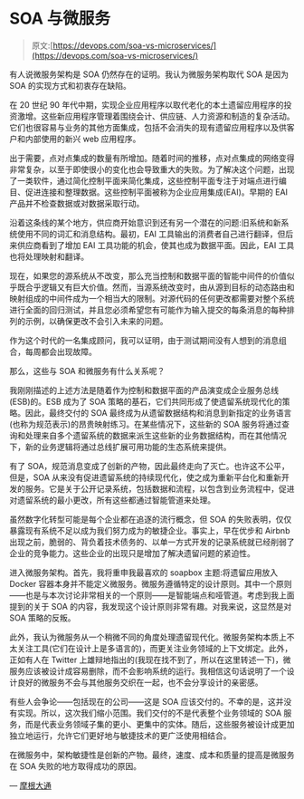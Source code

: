 # SOA 与微服务

> 原文:[https://devops.com/soa-vs-microservices/](https://devops.com/soa-vs-microservices/)

有人说微服务架构是 SOA 仍然存在的证明。我认为微服务架构取代 SOA 是因为 SOA 的实现方式和初衷存在缺陷。

在 20 世纪 90 年代中期，实现企业应用程序以取代老化的本土遗留应用程序的投资激增。这些新应用程序管理着围绕会计、供应链、人力资源和制造的复杂活动。它们也很容易与业务的其他方面集成，包括不会消失的现有遗留应用程序以及供客户和内部使用的新兴 web 应用程序。

出于需要，点对点集成的数量有所增加。随着时间的推移，点对点集成的网络变得非常复杂，以至于即使很小的变化也会导致重大的失败。为了解决这个问题，出现了一类软件，通过简化控制平面来简化集成，这些控制平面专注于对端点进行编目、促进连接和整理数据。这些控制平面被称为企业应用集成(EAI)。早期的 EAI 产品并不检查数据或对数据采取行动。

沿着这条线的某个地方，供应商开始意识到还有另一个潜在的问题:旧系统和新系统使用不同的词汇和消息结构。最初，EAI 工具输出的消费者自己进行翻译，但后来供应商看到了增加 EAI 工具功能的机会，使其也成为数据平面。因此，EAI 工具也将处理映射和翻译。

现在，如果您的源系统从不改变，那么充当控制和数据平面的智能中间件的价值似乎既合乎逻辑又有巨大价值。然而，当源系统改变时，由从源到目标的动态路由和映射组成的中间件成为一个相当大的限制。对源代码的任何更改都需要对整个系统进行全面的回归测试，并且您必须希望您有可能作为输入提交的每条消息的每种排列的示例，以确保更改不会引入未来的问题。

作为这个时代的一名集成顾问，我可以证明，由于测试期间没有人想到的消息组合，每周都会出现故障。

那么，这些与 SOA 和微服务有什么关系呢？

我刚刚描述的上述方法是随着作为控制和数据平面的产品演变成企业服务总线(ESB)的。ESB 成为了 SOA 策略的基石，它们共同形成了使遗留系统现代化的策略。因此，最终交付的 SOA 最终成为从遗留数据结构和消息到新指定的业务语言(也称为规范表示)的昂贵映射练习。在某些情况下，这些新的 SOA 服务将通过查询和处理来自多个遗留系统的数据来派生这些新的业务数据结构，而在其他情况下，新的业务逻辑将通过总线扩展可用功能的生态系统来提供。

有了 SOA，规范消息变成了创新的产物，因此最终走向了灭亡。也许这不公平，但是，SOA 从来没有促进遗留系统的持续现代化，使之成为重新平台化和重新开发的服务。它是关于公开记录系统，包括数据和流程，以包含到业务流程中，促进对遗留系统的最小更改，所有这些都通过智能管道来处理。

虽然数字化转型可能是每个企业都在追逐的流行概念，但 SOA 的失败表明，仅仅暴露现有系统不足以成为我们努力成为的敏捷企业。事实上，早在优步和 Airbnb 出现之前，脆弱的、背负着技术债务的、以单一方式开发的记录系统就已经削弱了企业的竞争能力。这些企业的出现只是增加了解决遗留问题的紧迫性。

进入微服务架构。首先，我将重申我最喜欢的 soapbox 主题:将遗留应用放入 Docker 容器本身并不能定义微服务。微服务遵循特定的设计原则。其中一个原则——也是与本次讨论非常相关的一个原则——是智能端点和哑管道。考虑到我上面提到的关于 SOA 的内容，我发现这个设计原则非常有趣。对我来说，这显然是对 SOA 策略的反叛。

此外，我认为微服务从一个稍微不同的角度处理遗留现代化。微服务架构本质上不太关注工具(它们在设计上是多语言的)，而更关注业务领域的上下文绑定。此外，正如有人在 Twitter 上雄辩地指出的(我现在找不到了，所以在这里转述一下)，微服务应该被设计成容易删除，而不会影响系统的运行。我相信这句话说明了一个设计良好的微服务不会与其他服务交织在一起，也不会分享设计的亲密感。

有些人会争论——包括现在的公司——这是 SOA 应该交付的。不幸的是，这并没有实现。所以，这次我们缩小范围。我们交付的不是代表整个业务领域的 SOA 服务，而是代表业务领域子集的更小、更集中的实体。随后，这些服务被设计成更加独立地运行，允许它们更好地与敏捷技术的更广泛使用相结合。

在微服务中，架构敏捷性是创新的产物。最终，速度、成本和质量的提高是微服务在 SOA 失败的地方取得成功的原因。

— [摩根大通](https://devops.com/author/jpmorgenthal/)